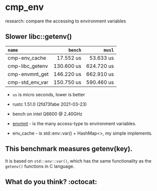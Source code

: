 # cmp_env
research: compare the accessing to environment variables

## Slower libc::getenv()

|         `name`          |   `bench`   |   `musl`    |
|:------------------------|------------:|------------:|
| cmp-env_cache           |   17.552 us |   53.633 us |
| cmp-libc_getenv         |  130.600 us |  624.720 us |
| cmp-envmnt_get          |  146.220 us |  662.910 us |
| cmp-std_env_var         |  150.750 us |  590.460 us |

- `us` is micro seconds, lower is better
- rustc 1.51.0 (2fd73fabe 2021-03-23)
- bench on intel Q6600 @ 2.40GHz

- [envmnt](https://crates.io/crates/envmnt) - is the many access-type to environment variables.
- env_cache - is std::env::var() + HashMap<>, my simple implements.

## This benchmark measures getenv(key).

It is based on `std::env::var()`, which has the same functionality
as the `getenv()` functions in C language.

## What do you think? :octocat:
